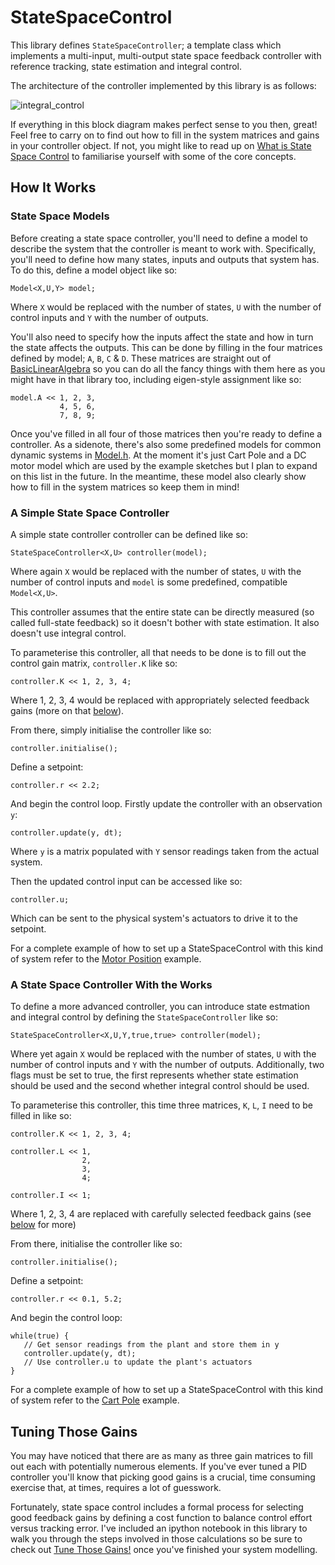 # StateSpaceControl

This library defines ```StateSpaceController```; a template class which implements a multi-input, multi-output state space feedback controller with reference tracking, state estimation and integral control.

The architecture of the controller implemented by this library is as follows:

![integral_control](https://user-images.githubusercontent.com/2457362/36132608-a5abe1bc-10bb-11e8-95fc-5e877b1851db.png)

If everything in this block diagram makes perfect sense to you then, great! Feel free to carry on to find out how to fill in the system matrices and gains in your controller object. If not, you might like to read up on [What is State Space Control](https://github.com/tomstewart89/StateSpaceControl/blob/master/WhatIsStateSpaceControl.md) to familiarise yourself with some of the core concepts.

## How It Works

### State Space Models

Before creating a state space controller, you'll need to define a model to describe the system that the controller is meant to work with. Specifically, you'll need to define how many states, inputs and outputs that system has. To do this, define a model object like so:

```Model<X,U,Y> model;```

Where ```X``` would be replaced with the number of states, ```U``` with the number of control inputs and ```Y``` with the number of outputs. 

You'll also need to specify how the inputs affect the state and how in turn the state affects the outputs. This can be done by filling in the four matrices defined by model; ```A```, ```B```, ```C``` & ```D```. These matrices are straight out of [BasicLinearAlgebra](https://github.com/tomstewart89/BasicLinearAlgebra) so you can do all the fancy things with them here as you might have in that library too, including eigen-style assignment like so:

```
model.A << 1, 2, 3,
           4, 5, 6,
           7, 8, 9;
```

Once you've filled in all four of those matrices then you're ready to define a controller. As a sidenote, there's also some predefined models for common dynamic systems in [Model.h](https://github.com/tomstewart89/StateSpaceControl/blob/master/Model.h). At the moment it's just Cart Pole and a DC motor model which are used by the example sketches but I plan to expand on this list in the future. In the meantime, these model also clearly show how to fill in the system matrices so keep them in mind!

### A Simple State Space Controller

A simple state controller controller can be defined like so:

```StateSpaceController<X,U> controller(model);```

Where again ```X``` would be replaced with the number of states, ```U``` with the number of control inputs and ```model``` is some predefined, compatible ```Model<X,U>```.

This controller assumes that the entire state can be directly measured (so called full-state feedback) so it doesn't bother with state estimation. It also doesn't use integral control.

To parameterise this controller, all that needs to be done is to fill out the control gain matrix, ```controller.K``` like so:
```
controller.K << 1, 2, 3, 4;
```
Where 1, 2, 3, 4 would be replaced with appropriately selected feedback gains (more on that [below](https://github.com/tomstewart89/StateSpaceControl/blob/master/README.md#tuning-those-gains)). 

From there, simply initialise the controller like so:
```
controller.initialise();
```
Define a setpoint:
```
controller.r << 2.2;
```
And begin the control loop. Firstly update the controller with an observation ```y```:
```
controller.update(y, dt);
```
Where ```y``` is a matrix populated with ```Y``` sensor readings taken from the actual system. 

Then the updated control input can be accessed like so:
```
controller.u;
```
Which can be sent to the physical system's actuators to drive it to the setpoint.

For a complete example of how to set up a StateSpaceControl with this kind of system refer to the [Motor Position](https://github.com/tomstewart89/StateSpaceControl/blob/master/examples/MotorPosition/MotorPosition.ino) example.

### A State Space Controller With the Works

To define a more advanced controller, you can introduce state estmation and integral control by defining the ```StateSpaceController``` like so:
```
StateSpaceController<X,U,Y,true,true> controller(model);
```
Where yet again ```X``` would be replaced with the number of states, ```U``` with the number of control inputs and ```Y``` with the number of outputs. Additionally, two flags must be set to true, the first represents whether state estimation should be used and the second whether integral control should be used.

To parameterise this controller, this time three matrices, ```K```, ```L```, ```I``` need to be filled in like so:

```
controller.K << 1, 2, 3, 4;

controller.L << 1,
                2,
                3,
                4;
                
controller.I << 1;
```
Where 1, 2, 3, 4 are replaced with carefully selected feedback gains (see [below](https://github.com/tomstewart89/StateSpaceControl/blob/master/README.md#tuning-those-gains) for more)

From there, initialise the controller like so:
```
controller.initialise();
```
Define a setpoint:
```
controller.r << 0.1, 5.2;
```
And begin the control loop:
```
while(true) {
   // Get sensor readings from the plant and store them in y
   controller.update(y, dt);
   // Use controller.u to update the plant's actuators
}
```
For a complete example of how to set up a StateSpaceControl with this kind of system refer to the [Cart Pole](https://github.com/tomstewart89/StateSpaceControl/blob/master/examples/CartPole/CartPole.ino) example.

## Tuning Those Gains

You may have noticed that there are as many as three gain matrices to fill out each with potentially numerous elements. If you've ever tuned a PID controller you'll know that picking good gains is a crucial, time consuming exercise that, at times, requires a lot of guesswork.

Fortunately, state space control includes a formal process for selecting good feedback gains by defining a cost function to balance control effort versus tracking error. I've included an ipython notebook in this library to walk you through the steps involved in those calculations so be sure to check out [Tune Those Gains!](https://github.com/tomstewart89/StateSpaceControl/blob/master/utils/TuneThoseGains.ipynb) once you've finished your system modelling.
